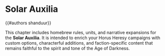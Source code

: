 # Solar Auxilia
{{#authors shanduur}}

This chapter includes homebrew rules, units, and narrative expansions for the **Solar Auxilia**. It is intended to enrich your Horus Heresy campaigns with custom options, characterful additions, and faction-specific content that remains faithful to the spirit and tone of the Age of Darkness.

